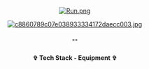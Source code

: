 <div align="center"> 
  
[![Run.png](https://i.postimg.cc/sDfZdH6c/Run.png)](https://postimg.cc/t7fgFkHZ)

  
[![c8860789c07e038933334172daecc003.jpg](https://i.postimg.cc/GtTDV4hy/c8860789c07e038933334172daecc003.jpg)](https://postimg.cc/zH53RXhz)


<h3 align="center">  </h3>
<p align="center"> "" </p>
<p align="center">  </p>








<h4 align="center"> ✞ Tech Stack - Equipment ✞ </h4>
<p align="center">
  <a href="https://skillicons.dev%22%3E/
    <img src="https://skillicons.dev/icons?i=discord,unity,godot&perline=14" />

  </a>
</p>
</div>
